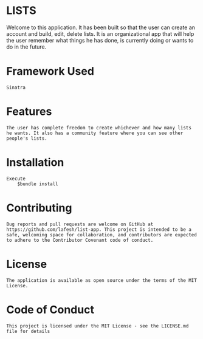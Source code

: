 # LISTS

Welcome to this application. It has been built so that the user can create an account and build, edit, delete lists. It is an organizational app that will help the user remember what things he has done, is currently doing or wants to do in the future. 

# Framework Used
    Sinatra

# Features
    The user has complete freedom to create whichever and how many lists he wants. It also has a community feature where you can see other people's lists.

# Installation
    Execute
        $bundle install 

# Contributing
    Bug reports and pull requests are welcome on GitHub at https://github.com/lafesh/list-app. This project is intended to be a safe, welcoming space for collaboration, and contributors are expected to adhere to the Contributor Covenant code of conduct.

# License
    The application is available as open source under the terms of the MIT License.

# Code of Conduct
    This project is licensed under the MIT License - see the LICENSE.md file for details
